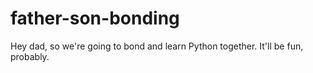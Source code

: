 # father-son-bonding
Hey dad, so we're going to bond and learn Python together. It'll be fun, probably.
